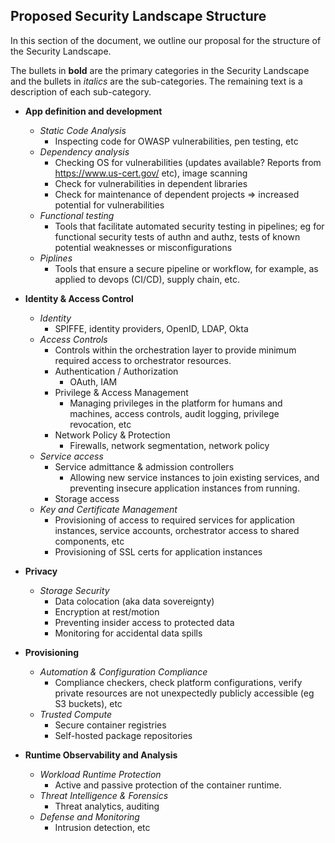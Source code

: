 ## Proposed Security Landscape Structure
In this section of the document, we outline our proposal for the structure of the Security Landscape.

The bullets in **bold** are the primary categories in the Security Landscape and the bullets in _italics_ are the
sub-categories. The remaining text is a description of each sub-category.

- **App definition and development**
  - _Static Code Analysis_
    - Inspecting code for OWASP vulnerabilities, pen testing, etc
  - _Dependency analysis_
    - Checking OS for vulnerabilities (updates available? Reports from https://www.us-cert.gov/ etc), image scanning
    - Check for vulnerabilities in dependent libraries
    - Check for maintenance of dependent projects => increased potential for vulnerabilities
  - _Functional testing_
    - Tools that facilitate automated security testing in pipelines;
    eg for functional security tests of authn and authz,
      tests of known potential weaknesses or misconfigurations
  - _Piplines_
    - Tools that ensure a secure pipeline or workflow, for example,
    as applied to devops (CI/CD), supply chain, etc.

- **Identity & Access Control**
  - _Identity_
    - SPIFFE, identity providers, OpenID, LDAP, Okta
  - _Access Controls_
    - Controls within the orchestration layer to provide minimum required access to orchestrator resources.
    - Authentication / Authorization
      - OAuth, IAM
    - Privilege & Access Management
      - Managing privileges in the platform for humans and machines, access controls, audit logging, privilege revocation,
        etc
    - Network Policy & Protection
      - Firewalls, network segmentation, network policy
  - _Service access_
    - Service admittance & admission controllers
      - Allowing new service instances to join existing services, and preventing insecure application instances from running.
    - Storage access
  - _Key and Certificate Management_
    - Provisioning of access to required services for application instances, service accounts, orchestrator access to shared components, etc
    - Provisioning of SSL certs for application instances

- **Privacy**
  - _Storage Security_
    - Data colocation (aka data sovereignty)
    - Encryption at rest/motion
    - Preventing insider access to protected data
    - Monitoring for accidental data spills

- **Provisioning**
  - _Automation & Configuration Compliance_
    - Compliance checkers, check platform configurations, verify private resources are not unexpectedly publicly accessible (eg S3 buckets), etc
  - _Trusted Compute_
    - Secure container registries
    - Self-hosted package repositories

- **Runtime Observability and Analysis**
  - _Workload Runtime Protection_
    - Active and passive protection of the container runtime.
  - _Threat Intelligence & Forensics_
    - Threat analytics, auditing
  - _Defense and Monitoring_
    - Intrusion detection, etc
